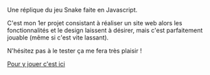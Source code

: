 Une réplique du jeu Snake faite en Javascript.

C'est mon 1er projet consistant à réaliser un site web alors les fonctionnalités et le design laissent à désirer, mais c'est parfaitement jouable (même si c'est vite lassant).

N'hésitez pas à le tester ça me fera très plaisir !

[Pour y jouer c'est ici](https://sylanecpn.github.io/snakejs)

